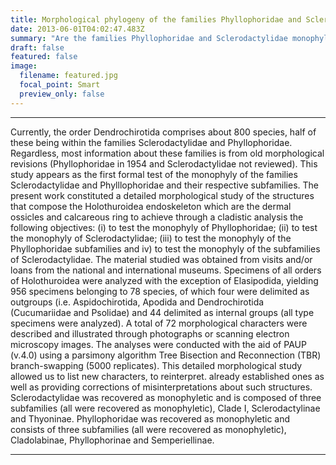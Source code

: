 ```yaml
---
title: Morphological phylogeny of the families Phyllophoridae and Sclerodactylidae
date: 2013-06-01T04:02:47.483Z
summary: "Are the families Phyllophoridae and Sclerodactylidae monophyletics?"
draft: false
featured: false
image:
  filename: featured.jpg
  focal_point: Smart
  preview_only: false
---
```

---
Currently, the order Dendrochirotida comprises about 800 species, half of these being within the families Sclerodactylidae and Phyllophoridae. Regardless, most 
information about these families is from old morphological revisions (Phyllophoridae in 1954 and Sclerodactylidae not reviewed). This study appears as the first 
formal test of the monophyly of the families Sclerodactylidae and Phylllophoridae and their respective subfamilies. The present work constituted a detailed morphological 
study of the structures that compose the Holothuroidea endoskeleton which are the dermal ossicles and calcareous ring to achieve through a cladistic analysis the following 
objectives: (i) to test the monophyly of Phyllophoridae; (ii) to test the monophyly of Sclerodactylidae; (iii) to test the monophyly of the Phyllophoridae subfamilies and iv) 
to test the monophyly of the subfamilies of Sclerodactylidae. The material studied was obtained from visits and/or loans from the national and international museums. Specimens
of all orders of Holothuroidea were analyzed with the exception of Elasipodida, yielding 956 specimens belonging to 78 species, of which four were delimited as outgroups 
(i.e. Aspidochirotida, Apodida and Dendrochirotida (Cucumariidae and Psolidae) and 44 delimited as internal groups (all type specimens were analyzed). A total of 72 
morphological characters were described and illustrated through photographs or scanning electron microscopy images. The analyses were conducted with the aid of PAUP (v.4.0) 
using a parsimony algorithm Tree Bisection and Reconnection (TBR) branch-swapping (5000 replicates). This detailed morphological study allowed us to list new characters, 
to reinterpret. already established ones as well as providing corrections of misinterpretations about such structures. Sclerodactylidae was recovered as monophyletic and 
is composed of three subfamilies (all were recovered as monophyletic), Clade I, Sclerodactylinae and Thyoninae. Phyllophoridae was recovered as monophyletic and consists 
of three subfamilies (all were recovered as monophyletic), Cladolabinae, Phyllophorinae and Semperiellinae.

---
